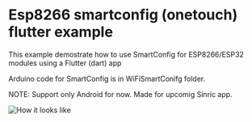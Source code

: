 # Esp8266 smartconfig (onetouch) flutter example

This example demostrate how to use SmartConfig for ESP8266/ESP32 modules using a Flutter (dart) app

Arduino code for SmartConfig is in WiFiSmartConifg folder.

NOTE: Support only Android for now. Made for upcomig Sinric app.

![How it looks like](https://github.com/kakopappa/esp8266_smartconfig_flutter_example/blob/master/flutter_01.png)
